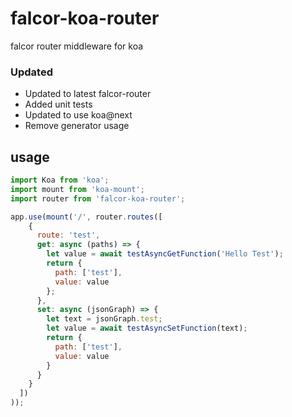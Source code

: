 # falcor-koa-router

falcor router middleware for koa

### Updated
* Updated to latest falcor-router
* Added unit tests
* Updated to use koa@next
* Remove generator usage

## usage

```js
import Koa from 'koa';
import mount from 'koa-mount';
import router from 'falcor-koa-router';

app.use(mount('/', router.routes([
    {
      route: 'test',
      get: async (paths) => {
        let value = await testAsyncGetFunction('Hello Test');
        return {
          path: ['test'],
          value: value
        };
      },
      set: async (jsonGraph) => {
        let text = jsonGraph.test;
        let value = await testAsyncSetFunction(text);
        return {
          path: ['test'],
          value: value
        }
      }
    }
  ])
));

```
